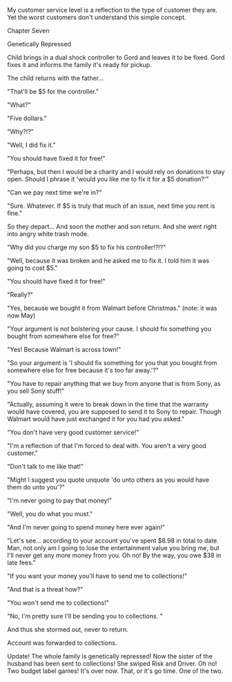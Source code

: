 
 

 

 

 

 

 

 

 

 

 




My customer service level is a reflection to the type of customer they are.  Yet the worst customers don't understand this simple concept. 




 








Chapter Seven


Genetically Repressed

Child brings in a dual shock controller to Gord and leaves it to be fixed.  Gord fixes it and informs the family it's ready for pickup.

The child returns with the father…

"That'll be $5 for the controller."

"What?"

"Five dollars."

"Why?!?"

"Well, I did fix it."

"You should have fixed it for free!"

"Perhaps, but then I would be a charity and I would rely on donations to stay open.  Should I phrase it 'would you like me to fix it for a $5 donation?'"

"Can we pay next time we're in?"

"Sure.  Whatever.  If $5 is truly that much of an issue, next time you rent is fine."

So they depart…  And soon the mother and son return.  And she went right into angry white trash mode.

"Why did you charge my son $5 to fix his controller!?!?"  

"Well, because it was broken and he asked me to fix it.  I told him it was going to cost $5."

"You should have fixed it for free!"

"Really?"

"Yes, because we bought it from Walmart before Christmas."  (note: it was now May)

"Your argument is not bolstering your cause.  I should fix something you bought from somewhere else for free?"

"Yes!  Because Walmart is across town!"

"So your argument is 'I should fix something for you that you bought from somewhere else for free because it's too far away.'?"

"You have to repair anything that we buy from anyone that is from Sony, as you sell Sony stuff!"

"Actually, assuming it were to break down in the time that the warranty would have covered, you are supposed to send it to Sony to repair.  Though Walmart would have just exchanged it for you had you asked."

"You don't have very good customer service!"

"I'm a reflection of that I'm forced to deal with.  You aren't a very good customer."

"Don't talk to me like that!"

"Might I suggest you quote unquote 'do unto others as you would have them do unto you'?"

"I'm never going to pay that money!"

"Well, you do what you must."

"And I'm never going to spend money here ever again!"

"Let's see… according to your account you've spent $8.98 in total to date.  Man, not only am I going to lose the entertainment value you bring me, but I'll never get any more money from you.  Oh no!  By the way, you owe $38 in late fees."

"If you want your money you'll have to send me to collections!"

"And that is a threat how?"

"You won't send me to collections!"

"No, I'm pretty sure I'll be sending you to collections.  "

And thus she stormed out, never to return.

Account was forwarded to collections.  

Update!  The whole family is genetically repressed!  Now the sister of the husband has been sent to collections!  She swiped Risk and Driver.  Oh no!  Two budget label games!  It's over now.  That, or it's go time.  One of the two.
 

 
 
 
 
 
 
 

 
 